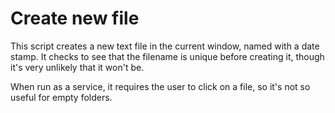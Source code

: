 # Create new file

This script creates a new text file in the current window, named with a date stamp. It checks to see that the filename is unique before creating it, though it's very unlikely that it won't be.

When run as a service, it requires the user to click on a file, so it's not so useful for empty folders.
